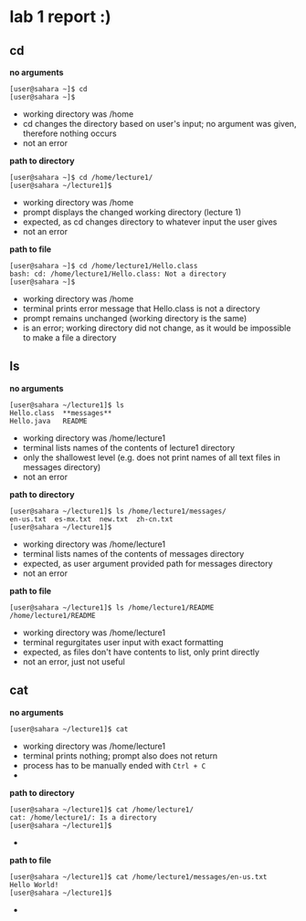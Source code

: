 # lab 1 report :)

## cd

**no arguments**
```
[user@sahara ~]$ cd
[user@sahara ~]$
```
* working directory was /home
* cd changes the directory based on user's input; no argument was given, therefore nothing occurs
* not an error

**path to directory**
```
[user@sahara ~]$ cd /home/lecture1/
[user@sahara ~/lecture1]$
```
* working directory was /home
* prompt displays the changed working directory (lecture 1)
* expected, as cd changes directory to whatever input the user gives
* not an error

**path to file**
```
[user@sahara ~]$ cd /home/lecture1/Hello.class
bash: cd: /home/lecture1/Hello.class: Not a directory
[user@sahara ~]$
```
* working directory was /home
* terminal prints error message that Hello.class is not a directory
* prompt remains unchanged (working directory is the same)
* is an error; working directory did not change, as it would be impossible to make a file a directory

## ls

**no arguments**
```
[user@sahara ~/lecture1]$ ls
Hello.class  **messages**
Hello.java   README
```
* working directory was /home/lecture1
* terminal lists names of the contents of lecture1 directory
* only the shallowest level (e.g. does not print names of all text files in messages directory)
* not an error

**path to directory**
```
[user@sahara ~/lecture1]$ ls /home/lecture1/messages/
en-us.txt  es-mx.txt  new.txt  zh-cn.txt
[user@sahara ~/lecture1]$
```
* working directory was /home/lecture1
* terminal lists names of the contents of messages directory
* expected, as user argument provided path for messages directory
* not an error

**path to file**
```
[user@sahara ~/lecture1]$ ls /home/lecture1/README 
/home/lecture1/README
```
* working directory was /home/lecture1
* terminal regurgitates user input with exact formatting
* expected, as files don't have contents to list, only print directly
* not an error, just not useful

## cat

**no arguments**
```
[user@sahara ~/lecture1]$ cat

```
* working directory was /home/lecture1
* terminal prints nothing; prompt also does not return
* process has to be manually ended with `Ctrl + C`
* 

**path to directory**
```
[user@sahara ~/lecture1]$ cat /home/lecture1/
cat: /home/lecture1/: Is a directory
[user@sahara ~/lecture1]$
```
*

**path to file**
```
[user@sahara ~/lecture1]$ cat /home/lecture1/messages/en-us.txt
Hello World!
[user@sahara ~/lecture1]$
```
*
